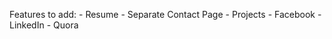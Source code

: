 Features to add:
    - Resume
    - Separate Contact Page
    - Projects
    - Facebook
    - LinkedIn
    - Quora
   

